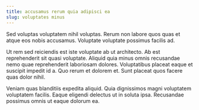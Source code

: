 ```yaml
---
title: accusamus rerum quia adipisci ea
slug: voluptates minus
---
```


Sed voluptas voluptatem nihil voluptas. Rerum non labore quos quas et atque eos nobis accusamus. Voluptate voluptate possimus facilis ad.

Ut rem sed reiciendis est iste voluptate ab ut architecto. Ab est reprehenderit sit quasi voluptate. Aliquid quia minus omnis recusandae nemo quae reprehenderit laboriosam dolores. Voluptatibus placeat eaque et suscipit impedit id a. Quo rerum et dolorem et. Sunt placeat quos facere quas dolor nihil.

Veniam quas blanditiis expedita aliquid. Quia dignissimos magni voluptatem voluptatem facilis. Eaque eligendi delectus ut in soluta ipsa. Recusandae possimus omnis ut eaque dolorum ea.
